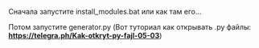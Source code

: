 Сначала запустите install_modules.bat или как там его...

Потом запустите generator.py (Вот туториал как открывать .py файлы: **https://telegra.ph/Kak-otkryt-py-fajl-05-03**)
